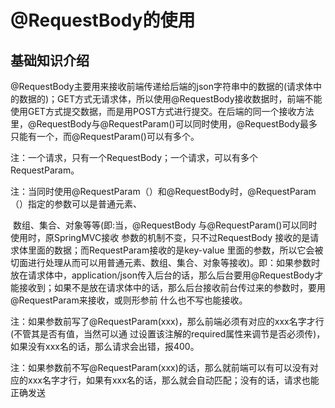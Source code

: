 # @RequestBody的使用

## 基础知识介绍

@RequestBody主要用来接收前端传递给后端的json字符串中的数据的(请求体中的数据的)；GET方式无请求体，所以使用@RequestBody接收数据时，前端不能使用GET方式提交数据，而是用POST方式进行提交。在后端的同一个接收方法里，@RequestBody与@RequestParam()可以同时使用，@RequestBody最多只能有一个，而@RequestParam()可以有多个。

注：一个请求，只有一个RequestBody；一个请求，可以有多个RequestParam。

注：当同时使用@RequestParam（）和@RequestBody时，@RequestParam（）指定的参数可以是普通元素、

​    数组、集合、对象等等(即:当，@RequestBody 与@RequestParam()可以同时使用时，原SpringMVC接收
​    参数的机制不变，只不过RequestBody 接收的是请求体里面的数据；而RequestParam接收的是key-value
​    里面的参数，所以它会被切面进行处理从而可以用普通元素、数组、集合、对象等接收)。
​    即：如果参数时放在请求体中，application/json传入后台的话，那么后台要用@RequestBody才能接收到；
​       如果不是放在请求体中的话，那么后台接收前台传过来的参数时，要用@RequestParam来接收，或
​       则形参前 什么也不写也能接收。



注：如果参数前写了@RequestParam(xxx)，那么前端必须有对应的xxx名字才行(不管其是否有值，当然可以通
    过设置该注解的required属性来调节是否必须传)，如果没有xxx名的话，那么请求会出错，报400。

注：如果参数前不写@RequestParam(xxx)的话，那么就前端可以有可以没有对应的xxx名字才行，如果有xxx名的话，那么就会自动匹配；没有的话，请求也能正确发送